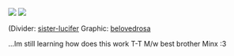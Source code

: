 ![](https://64.media.tumblr.com/d40ae7266602b976a87f8717a82410a4/1d4dc302c2811eae-8a/s2048x3072/f440ac61ceec338b962bfa8b3de3918136fe6242.pnj)
![](https://64.media.tumblr.com/3f3d85af6ac276db9471fdd95a24a6da/8229e5f6f3c588cc-2b/s1280x1920/9c3a507c8609b7d9a03b83f392b297e9874da955.pnj)


(Divider: [sister-lucifer](https://www.tumblr.com/sister-lucifer/764692553483337728/if-youre-not-too-busy-could-you-make-dividers) 
Graphic: [belovedrosa](https://www.tumblr.com/belovedrosa/765049196641419264/sunday-graphics-f2u-w-credits)

...Im still learning how does this work T-T M/w best brother Minx :3
<!--
**ToasterTheFox/ToasterTheFox** is a ✨ _special_ ✨ repository because its `README.md` (this file) appears on your GitHub profile.

Here are some ideas to get you started:

- 🔭 I’m currently working on ...
- 🌱 I’m currently learning ...
- 👯 I’m looking to collaborate on ...
- 🤔 I’m looking for help with ...
- 💬 Ask me about ...
- 📫 How to reach me: ...
- 😄 Pronouns: ...
- ⚡ Fun fact: ...
-->
